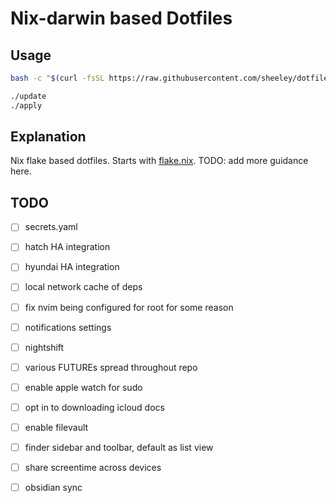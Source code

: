 # Nix-darwin based Dotfiles

## Usage

```sh
bash -c "$(curl -fsSL https://raw.githubusercontent.com/sheeley/dotfiles/main/initial_setup.sh)"
```

```sh
./update
./apply
```

## Explanation

Nix flake based dotfiles. Starts with [flake.nix](flake.nix).
TODO: add more guidance here.

## TODO

- [ ] secrets.yaml
- [ ] hatch HA integration
- [ ] hyundai HA integration
- [ ] local network cache of deps
- [ ] fix nvim being configured for root for some reason

- [ ] notifications settings
- [ ] nightshift
- [ ] various FUTUREs spread throughout repo
- [ ] enable apple watch for sudo
- [ ] opt in to downloading icloud docs
- [ ] enable filevault
- [ ] finder sidebar and toolbar, default as list view
- [ ] share screentime across devices
- [ ] obsidian sync

